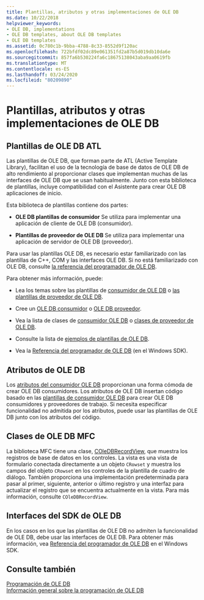 ```yaml
---
title: Plantillas, atributos y otras implementaciones de OLE DB
ms.date: 10/22/2018
helpviewer_keywords:
- OLE DB, implementations
- OLE DB templates, about OLE DB templates
- OLE DB templates
ms.assetid: 0c780c1b-9bba-4788-8c33-8552d9f120ac
ms.openlocfilehash: 722bfdf02dc89e061351fd2a87b5d019db10da6e
ms.sourcegitcommit: 857fa6b530224fa6c18675138043aba9aa0619fb
ms.translationtype: MT
ms.contentlocale: es-ES
ms.lasthandoff: 03/24/2020
ms.locfileid: "80209890"
---
```

# <a name="ole-db-templates-attributes-and-other-implementations"></a>Plantillas, atributos y otras implementaciones de OLE DB

## <a name="atl-ole-db-templates"></a>Plantillas de OLE DB ATL

Las plantillas de OLE DB, que forman parte de ATL (Active Template Library), facilitan el uso de la tecnología de base de datos de OLE DB de alto rendimiento al proporcionar clases que implementan muchas de las interfaces de OLE DB que se usan habitualmente. Junto con esta biblioteca de plantillas, incluye compatibilidad con el Asistente para crear OLE DB aplicaciones de inicio.

Esta biblioteca de plantillas contiene dos partes:

- **OLE DB plantillas de consumidor** Se utiliza para implementar una aplicación de cliente de OLE DB (consumidor).

- **Plantillas de proveedor de OLE DB** Se utiliza para implementar una aplicación de servidor de OLE DB (proveedor).

Para usar las plantillas OLE DB, es necesario estar familiarizado con las plantillas de C++, COM y las interfaces OLE DB. Si no está familiarizado con OLE DB, consulte [la referencia del programador de OLE DB](/sql/connect/oledb/ole-db/oledb-driver-for-sql-server-programming).

Para obtener más información, puede:

- Lea los temas sobre las plantillas de [consumidor de OLE DB](../../data/oledb/ole-db-consumer-templates-cpp.md) o [las plantillas de proveedor de OLE DB](../../data/oledb/ole-db-provider-templates-cpp.md).

- Cree un [OLE DB consumidor](../../data/oledb/creating-an-ole-db-consumer.md) o [OLE DB proveedor](../../data/oledb/creating-an-ole-db-provider.md).

- Vea la lista de clases de [consumidor OLE DB](../../data/oledb/ole-db-consumer-templates-reference.md) o [clases de proveedor de OLE DB](../../data/oledb/ole-db-provider-templates-reference.md).

- Consulte la lista de [ejemplos de plantillas de OLE DB](https://github.com/Microsoft/VCSamples/tree/master/VC2010Samples/ATL/OLEDB).

- Vea la [Referencia del programador de OLE DB](/sql/connect/oledb/ole-db/oledb-driver-for-sql-server-programming) (en el Windows SDK).

## <a name="ole-db-attributes"></a>Atributos de OLE DB

Los [atributos del consumidor OLE DB](../../windows/ole-db-consumer-attributes.md) proporcionan una forma cómoda de crear OLE DB consumidores. Los atributos de OLE DB insertan código basado en las [plantillas de consumidor OLE DB](../../data/oledb/ole-db-consumer-templates-reference.md) para crear OLE DB consumidores y proveedores de trabajo. Si necesita especificar funcionalidad no admitida por los atributos, puede usar las plantillas de OLE DB junto con los atributos del código.

## <a name="mfc-ole-db-classes"></a>Clases de OLE DB MFC

La biblioteca MFC tiene una clase, [COleDBRecordView](../../mfc/reference/coledbrecordview-class.md), que muestra los registros de base de datos en los controles. La vista es una vista de formulario conectada directamente a un objeto `CRowset` y muestra los campos del objeto `CRowset` en los controles de la plantilla de cuadro de diálogo. También proporciona una implementación predeterminada para pasar al primer, siguiente, anterior o último registro y una interfaz para actualizar el registro que se encuentra actualmente en la vista. Para más información, consulte `COleDBRecordView`.

## <a name="ole-db-sdk-interfaces"></a>Interfaces del SDK de OLE DB

En los casos en los que las plantillas de OLE DB no admiten la funcionalidad de OLE DB, debe usar las interfaces de OLE DB. Para obtener más información, vea [Referencia del programador de OLE DB](/sql/connect/oledb/ole-db/oledb-driver-for-sql-server-programming) en el Windows SDK.

## <a name="see-also"></a>Consulte también

[Programación de OLE DB](../../data/oledb/ole-db-programming.md)<br/>
[Información general sobre la programación de OLE DB](../../data/oledb/ole-db-programming-overview.md)
